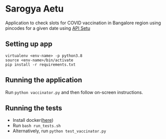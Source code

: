 # Sarogya Aetu

Application to check slots for COVID vaccination in Bangalore region using pincodes for a given date using [API Setu](https://apisetu.gov.in/public/api/cowin#/Appointment%20Availability%20APIs/findByPin)

## Setting up app

```
virtualenv <env-name> -p python3.8
source <env-name>/bin/activate
pip install -r requirements.txt
```

## Running the application

Run  ``` python vaccinator.py ``` and then follow on-screen instructions.


## Running the tests

- Install docker([here](https://docs.docker.com/engine/install/))
- Run ```bash run_tests.sh```
- Alternatively, run ```python test_vaccinator.py```
